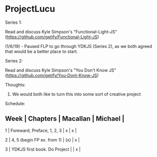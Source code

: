 # ProjectLucu

Series 1:

Read and discuss Kyle Simpson's "Functional-Light-JS" (https://github.com/getify/Functional-Light-JS)

(1/6/19) - Paused FLP to go through YDKJS (Series 2), as we both agreed that would be a better place to start.

Series 2:

Read and discuss Kyle Simpson's "You Don't Know JS" (https://github.com/getify/You-Dont-Know-JS)

Thoughts:
1. We would both like to turn this into some sort of creative project

Schedule:

  Week  |  Chapters                     |  Macallan  |  Michael  |
--------------------------------------------------------------------
   1    |  Foreward, Preface, 1, 2, 3   |     x      |     x     |
   
   2    |  4, 5 (begin FP ex. from 1)   |    (x)     |     x     |

   3    |  YDKJS first book. Do Project |            |     x     |
